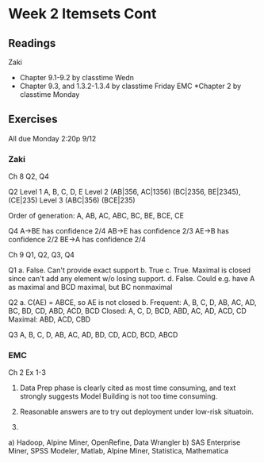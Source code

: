 # Week 2 Itemsets Cont

## Readings
Zaki
  * Chapter 9.1-9.2 by classtime Wedn
  * Chapter 9.3, and 1.3.2-1.3.4 by classtime Friday
EMC 
  *Chapter 2 by classtime Monday

## Exercises
All due Monday 2:20p 9/12

### Zaki
Ch 8 Q2, Q4

Q2 
Level 1 A, B, C, D, E
Level 2 (AB|356, AC|1356) (BC|2356, BE|2345), (CE|235)
Level 3 (ABC|356) (BCE|235)

Order of generation: A, AB, AC, ABC, BC, BE, BCE, CE

Q4
A->BE has confidence 2/4
AB->E has confidence 2/3
AE->B has confidence 2/2
BE->A has confidence 2/4

Ch 9 Q1, Q2, Q3, Q4

Q1
a. False. Can't provide exact support
b. True
c. True.  Maximal is closed since can't add any element w/o losing support.
d. False.  Could e.g. have A as maximal and BCD maximal, but BC nonmaximal

Q2
a. C(AE) = ABCE, so AE is not closed
b. 
Frequent: A, B, C, D, AB, AC, AD, BC, BD, CD, ABD, ACD, BCD
Closed: A, C, D, BCD, ABD, AC, AD, ACD, CD
Maximal: ABD, ACD, CBD

Q3
A, B, C, D, AB, AC, AD, BD, CD, ACD, BCD, ABCD


### EMC
Ch 2 Ex 1-3

1. Data Prep phase is clearly cited as most time consuming, and text strongly
suggests Model Building is not too time consuming.

2. Reasonable answers are to try out deployment under low-risk situatoin.

3. 
a) Hadoop, Alpine Miner, OpenRefine, Data Wrangler
b) SAS Enterprise Miner, SPSS Modeler, Matlab, Alpine Miner, Statistica,
Mathematica